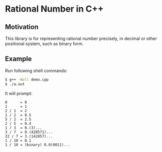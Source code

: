 # Rational Number in C++

## Motivation

This library is for representing rational number precisely, in decimal or other positional system, such as binary form.

## Example

Run following shell commands:

```sh
$ g++ -Wall demo.cpp
$ ./a.out
```

It will prompt:

```
0      = 0
1      = 1
2 / 1  = 2
1 / 2  = 0.5
5 / 2  = 2.5
2 / 5  = 0.4
1 / 3  = 0.(3)...
3 / 7  = 0.(428571)...
22 / 7 = 3.(142857)...
1 / 10 = 0.1
1 / 10 = (binary) 0.0(0011)...
```
